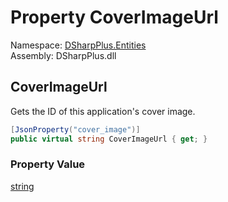 # Property CoverImageUrl

Namespace: [DSharpPlus.Entities](DSharpPlus.Entities.md)  
Assembly: DSharpPlus.dll

## <a id="DSharpPlus_Entities_DiscordMessageApplication_CoverImageUrl"></a>CoverImageUrl

Gets the ID of this application's cover image.

```csharp
[JsonProperty("cover_image")]
public virtual string CoverImageUrl { get; }
```

### Property Value

[string](https://learn.microsoft.com/dotnet/api/system.string)

